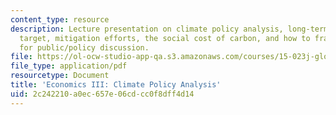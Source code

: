 ```yaml
---
content_type: resource
description: Lecture presentation on climate policy analysis, long-term stabilization
  target, mitigation efforts, the social cost of carbon, and how to frame the issue
  for public/policy discussion.
file: https://ol-ocw-studio-app-qa.s3.amazonaws.com/courses/15-023j-global-climate-change-economics-science-and-policy-spring-2008/2c242210a0ec657e06cdcc0f8dff4d14_lec14.pdf
file_type: application/pdf
resourcetype: Document
title: 'Economics III: Climate Policy Analysis'
uid: 2c242210-a0ec-657e-06cd-cc0f8dff4d14
---
```

